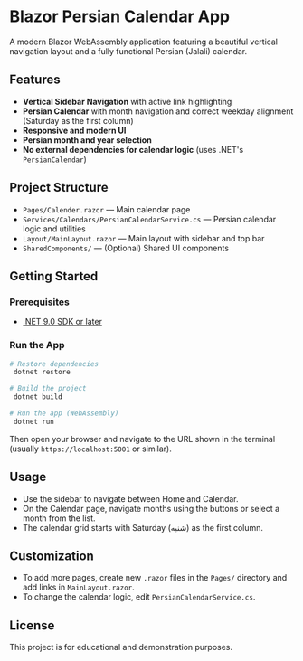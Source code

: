 # Blazor Persian Calendar App

A modern Blazor WebAssembly application featuring a beautiful vertical navigation layout and a fully functional Persian (Jalali) calendar.

## Features
- **Vertical Sidebar Navigation** with active link highlighting
- **Persian Calendar** with month navigation and correct weekday alignment (Saturday as the first column)
- **Responsive and modern UI**
- **Persian month and year selection**
- **No external dependencies for calendar logic** (uses .NET's `PersianCalendar`)

## Project Structure
- `Pages/Calender.razor` — Main calendar page
- `Services/Calendars/PersianCalendarService.cs` — Persian calendar logic and utilities
- `Layout/MainLayout.razor` — Main layout with sidebar and top bar
- `SharedComponents/` — (Optional) Shared UI components

## Getting Started

### Prerequisites
- [.NET 9.0 SDK or later](https://dotnet.microsoft.com/download)

### Run the App
```bash
# Restore dependencies
 dotnet restore

# Build the project
 dotnet build

# Run the app (WebAssembly)
 dotnet run
```
Then open your browser and navigate to the URL shown in the terminal (usually `https://localhost:5001` or similar).

## Usage
- Use the sidebar to navigate between Home and Calendar.
- On the Calendar page, navigate months using the buttons or select a month from the list.
- The calendar grid starts with Saturday (شنبه) as the first column.

## Customization
- To add more pages, create new `.razor` files in the `Pages/` directory and add links in `MainLayout.razor`.
- To change the calendar logic, edit `PersianCalendarService.cs`.

## License
This project is for educational and demonstration purposes. 